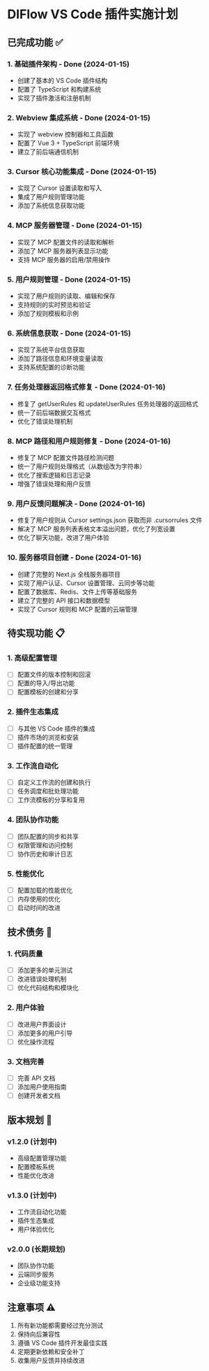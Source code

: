 # DIFlow VS Code 插件实施计划

## 已完成功能 ✅

### 1. 基础插件架构 - Done (2024-01-15)

- 创建了基本的 VS Code 插件结构
- 配置了 TypeScript 和构建系统
- 实现了插件激活和注册机制

### 2. Webview 集成系统 - Done (2024-01-15)

- 实现了 webview 控制器和工具函数
- 配置了 Vue 3 + TypeScript 前端环境
- 建立了前后端通信机制

### 3. Cursor 核心功能集成 - Done (2024-01-15)

- 实现了 Cursor 设置读取和写入
- 集成了用户规则管理功能
- 添加了系统信息获取功能

### 4. MCP 服务器管理 - Done (2024-01-15)

- 实现了 MCP 配置文件的读取和解析
- 添加了 MCP 服务器列表显示功能
- 支持 MCP 服务器的启用/禁用操作

### 5. 用户规则管理 - Done (2024-01-15)

- 实现了用户规则的读取、编辑和保存
- 支持规则的实时预览和验证
- 添加了规则模板和示例

### 6. 系统信息获取 - Done (2024-01-15)

- 实现了系统平台信息获取
- 添加了路径信息和环境变量读取
- 支持系统配置的诊断功能

### 7. 任务处理器返回格式修复 - Done (2024-01-16)

- 修复了 getUserRules 和 updateUserRules 任务处理器的返回格式
- 统一了前后端数据交互格式
- 优化了错误处理机制

### 8. MCP 路径和用户规则修复 - Done (2024-01-16)

- 修复了 MCP 配置文件路径检测问题
- 统一了用户规则处理格式（从数组改为字符串）
- 优化了搜索逻辑和日志记录
- 增强了错误处理和用户反馈

### 9. 用户反馈问题解决 - Done (2024-01-16)

- 修复了用户规则从 Cursor settings.json 获取而非 .cursorrules 文件
- 解决了 MCP 服务列表表格文本溢出问题，优化了列宽设置
- 优化了聊天功能，改进了用户体验

### 10. 服务器项目创建 - Done (2024-01-16)

- 创建了完整的 Next.js 全栈服务器项目
- 实现了用户认证、Cursor 设置管理、云同步等功能
- 配置了数据库、Redis、文件上传等基础服务
- 建立了完整的 API 接口和数据模型
- 实现了 Cursor 规则和 MCP 配置的云端管理

## 待实现功能 📋

### 1. 高级配置管理

- [ ] 配置文件的版本控制和回滚
- [ ] 配置的导入/导出功能
- [ ] 配置模板的创建和分享

### 2. 插件生态集成

- [ ] 与其他 VS Code 插件的集成
- [ ] 插件市场的浏览和安装
- [ ] 插件配置的统一管理

### 3. 工作流自动化

- [ ] 自定义工作流的创建和执行
- [ ] 任务调度和批处理功能
- [ ] 工作流模板的分享和复用

### 4. 团队协作功能

- [ ] 团队配置的同步和共享
- [ ] 权限管理和访问控制
- [ ] 协作历史和审计日志

### 5. 性能优化

- [ ] 配置加载的性能优化
- [ ] 内存使用的优化
- [ ] 启动时间的改进

## 技术债务 🔧

### 1. 代码质量

- [ ] 添加更多的单元测试
- [ ] 改进错误处理机制
- [ ] 优化代码结构和模块化

### 2. 用户体验

- [ ] 改进用户界面设计
- [ ] 添加更多的用户引导
- [ ] 优化操作流程

### 3. 文档完善

- [ ] 完善 API 文档
- [ ] 添加用户使用指南
- [ ] 创建开发者文档

## 版本规划 🚀

### v1.2.0 (计划中)

- 高级配置管理功能
- 配置模板系统
- 性能优化改进

### v1.3.0 (计划中)

- 工作流自动化功能
- 插件生态集成
- 用户体验优化

### v2.0.0 (长期规划)

- 团队协作功能
- 云端同步服务
- 企业级功能支持

## 注意事项 ⚠️

1. 所有新功能都需要经过充分测试
2. 保持向后兼容性
3. 遵循 VS Code 插件开发最佳实践
4. 定期更新依赖和安全补丁
5. 收集用户反馈并持续改进

